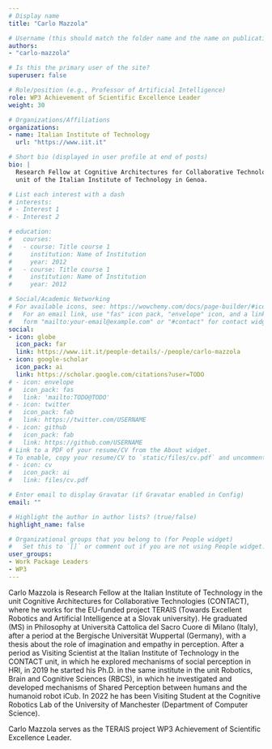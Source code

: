 ```yaml
---
# Display name
title: "Carlo Mazzola"

# Username (this should match the folder name and the name on publications)
authors:
- "carlo-mazzola"

# Is this the primary user of the site?
superuser: false

# Role/position (e.g., Professor of Artificial Intelligence)
role: WP3 Achievement of Scientific Excellence Leader
weight: 30

# Organizations/Affiliations
organizations:
- name: Italian Institute of Technology
  url: "https://www.iit.it"

# Short bio (displayed in user profile at end of posts)
bio: |
  Research Fellow at Cognitive Architectures for Collaborative Technologies
  unit of the Italian Institute of Technology in Genoa.

# List each interest with a dash
# interests:
# - Interest 1
# - Interest 2

# education:
#   courses:
#   - course: Title course 1
#     institution: Name of Institution
#     year: 2012
#   - course: Title course 1
#     institution: Name of Institution
#     year: 2012

# Social/Academic Networking
# For available icons, see: https://wowchemy.com/docs/page-builder/#icons
#   For an email link, use "fas" icon pack, "envelope" icon, and a link in the
#   form "mailto:your-email@example.com" or "#contact" for contact widget.
social:
- icon: globe
  icon_pack: far
  link: https://www.iit.it/people-details/-/people/carlo-mazzola
- icon: google-scholar
  icon_pack: ai
  link: https://scholar.google.com/citations?user=TODO
# - icon: envelope
#   icon_pack: fas
#   link: 'mailto:TODO@TODO'
# - icon: twitter
#   icon_pack: fab
#   link: https://twitter.com/USERNAME
# - icon: github
#   icon_pack: fab
#   link: https://github.com/USERNAME
# Link to a PDF of your resume/CV from the About widget.
# To enable, copy your resume/CV to `static/files/cv.pdf` and uncomment the lines below.
# - icon: cv
#   icon_pack: ai
#   link: files/cv.pdf

# Enter email to display Gravatar (if Gravatar enabled in Config)
email: ""

# Highlight the author in author lists? (true/false)
highlight_name: false

# Organizational groups that you belong to (for People widget)
#   Set this to `[]` or comment out if you are not using People widget.
user_groups:
- Work Package Leaders
- WP3
---
```

Carlo Mazzola is Research Fellow at the Italian Institute of Technology in the unit Cognitive Architectures for Collaborative Technologies (CONTACT), where he works for the EU-funded project TERAIS (Towards Excellent Robotics and Artificial Intelligence at a Slovak university). He graduated (MS) in Philosophy at Università Cattolica del Sacro Cuore di Milano (Italy), after a period at the Bergische Universität Wuppertal (Germany), with a thesis about the role of imagination and empathy in perception. After a period as Visiting Scientist at the Italian Institute of Technology in the CONTACT unit, in which he explored mechanisms of social perception in HRI, in 2019 he started his Ph.D. in the same institute in the unit Robotics, Brain and Cognitive Sciences (RBCS), in which he investigated and developed mechanisms of Shared Perception between humans and the humanoid robot iCub. In 2022 he has been Visiting Student at the Cognitive Robotics Lab of the University of Manchester (Department of Computer Science).

Carlo Mazzola serves as the TERAIS project WP3 Achievement of Scientific Excellence Leader.